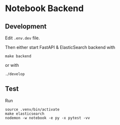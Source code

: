 # Notebook Backend

## Development

Edit `.env.dev` file.

Then either start FastAPI & ElasticSearch backend with

    make backend

or with

    ./develop

## Test

Run

    source .venv/bin/activate
    make elasticsearch
    nodemon -w notebook -e py -x pytest -vv
